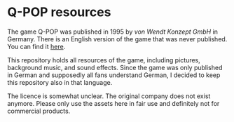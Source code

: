 Q-POP resources
===============

The game Q-POP was published in 1995 by *von Wendt Konzept GmbH* in Germany. There is an English version of the game that was never published. You can find it [here](qpop_v1.02E.zip).

This repository holds all resources of the game, including pictures, background music, and sound effects. Since the game was only published in German and supposedly all fans understand German, I decided to keep this repository also in that language.

The licence is somewhat unclear. The original company does not exist anymore. Please only use the assets here in fair use and definitely not for commercial products.
